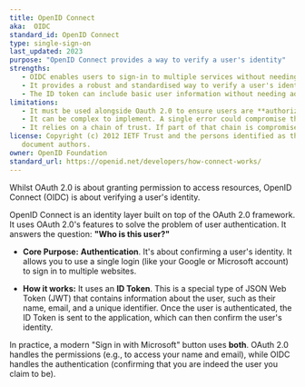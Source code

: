 ```yaml
---
title: OpenID Connect
aka:  OIDC
standard_id: OpenID Connect
type: single-sign-on
last_updated: 2023
purpose: "OpenID Connect provides a way to verify a user's identity"
strengths:
   - OIDC enables users to sign-in to multiple services without needing to create and remember a new username and password
   - It provides a robust and standardised way to verify a user's identity
   - The ID token can include basic user information without needing additional API calls to collect them
limitations:
   - It must be used alongside Oauth 2.0 to ensure users are **authorized** as well as **authenticated**
   - It can be complex to implement. A single error could compromise the entire system
   - It relies on a chain of trust. If part of that chain is compromised, the whole system could be at risk
license: Copyright (c) 2012 IETF Trust and the persons identified as the
   document authors.
owner: OpenID Foundation
standard_url: https://openid.net/developers/how-connect-works/
---
```

Whilst OAuth 2.0 is about granting permission to access resources, OpenID Connect (OIDC) is about verifying a user's identity.

OpenID Connect is an identity layer built on top of the OAuth 2.0 framework. It uses OAuth 2.0's features to solve the problem of user authentication. It answers the question: **"Who is this user?"**

* **Core Purpose:** **Authentication**. It's about confirming a user's identity. It allows you to use a single login (like your Google or Microsoft account) to sign in to multiple websites.

* **How it works:** It uses an **ID Token**. This is a special type of JSON Web Token (JWT) that contains information about the user, such as their name, email, and a unique identifier. Once the user is authenticated, the ID Token is sent to the application, which can then confirm the user's identity.

In practice, a modern "Sign in with Microsoft" button uses **both**. OAuth 2.0 handles the permissions (e.g., to access your name and email), while OIDC handles the authentication (confirming that you are indeed the user you claim to be).